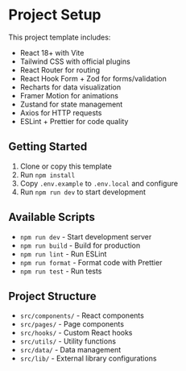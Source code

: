 # Project Setup

This project template includes:
- React 18+ with Vite
- Tailwind CSS with official plugins
- React Router for routing
- React Hook Form + Zod for forms/validation
- Recharts for data visualization
- Framer Motion for animations
- Zustand for state management
- Axios for HTTP requests
- ESLint + Prettier for code quality

## Getting Started

1. Clone or copy this template
2. Run `npm install`
3. Copy `.env.example` to `.env.local` and configure
4. Run `npm run dev` to start development

## Available Scripts

- `npm run dev` - Start development server
- `npm run build` - Build for production
- `npm run lint` - Run ESLint
- `npm run format` - Format code with Prettier
- `npm run test` - Run tests

## Project Structure

- `src/components/` - React components
- `src/pages/` - Page components
- `src/hooks/` - Custom React hooks
- `src/utils/` - Utility functions
- `src/data/` - Data management
- `src/lib/` - External library configurations